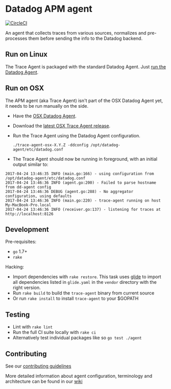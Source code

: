 # Datadog APM agent

[![CircleCI](https://circleci.com/gh/DataDog/datadog-trace-agent.svg?style=svg)](https://circleci.com/gh/DataDog/datadog-trace-agent)

An agent that collects traces from various sources, normalizes and pre-processes them before sending the info to the Datadog backend.


## Run on Linux

The Trace Agent is packaged with the standard Datadog Agent.
Just [run the Datadog Agent](http://docs.datadoghq.com/guides/basic_agent_usage/).


## Run on OSX

The APM agent (aka Trace Agent) isn't part of the OSX Datadog Agent yet, it needs to be run manually on the side.

- Have the [OSX Datadog Agent](https://app.datadoghq.com/account/settings#agent/mac).
- Download the [latest OSX Trace Agent release](https://github.com/DataDog/datadog-trace-agent/releases/latest).
- Run the Trace Agent using the Datadog Agent configuration.

    `./trace-agent-osx-X.Y.Z -ddconfig /opt/datadog-agent/etc/datadog.conf`

- The Trace Agent should now be running in foreground, with an initial output similar to:

```
2017-04-24 13:46:35 INFO (main.go:166) - using configuration from /opt/datadog-agent/etc/datadog.conf
2017-04-24 13:46:36 INFO (agent.go:200) - Failed to parse hostname from dd-agent config
2017-04-24 13:46:36 DEBUG (agent.go:288) - No aggregator configuration, using defaults
2017-04-24 13:46:36 INFO (main.go:220) - trace-agent running on host My-MacBook-Pro.local
2017-04-24 13:46:36 INFO (receiver.go:137) - listening for traces at http://localhost:8126
```


## Development

Pre-requisites:
- `go` 1.7+
- `rake`


Hacking:
- Import dependencies with `rake restore`. This task uses
  [glide](https://github.com/Masterminds/glide) to import all dependencies
  listed in `glide.yaml` in the `vendor` directory with the right version.
- Run `rake build` to build the `trace-agent` binary from current source
- Or run `rake install` to install `trace-agent` to your $GOPATH


## Testing

- Lint with `rake lint`
- Run the full CI suite locally with `rake ci`
- Alternatively test individual packages like so `go test ./agent`


## Contributing

See our [contributing guidelines](CONTRIBUTING.md)

More detailed information about agent configuration, terminology and architecture can be found in our [wiki](https://github.com/DataDog/datadog-trace-agent/wiki)
